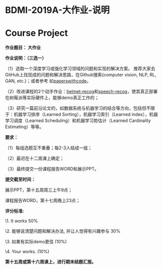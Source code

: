 # BDMI-2019A-大作业-说明

# Course Project 

**作业题目： 大作业**

 

**作业说明：（三选一）**

 

（1）选取一个深度学习或强化学习领域的问题和实现的解决方案。 推荐大家去GitHub上找现成的问题和解决思路，在Github搜索{computer vision, NLP, RL, GAN, etc.}；或者参考 如[paperswithcode](https://paperswithcode.com/sota)。
 
（2）改进课程的2个动手作业：[helmet-recog](helmet-recog/README.md)和[speech-recog](speech-recog/README.md)，使其真正部署在树莓派等实际硬件上，能够demo真正工作的；

（3）研究一篇前沿论文的，如数据系统与机器学习的结合等方向，包括但不限于：机器学习排序（Learned Sorting），机器学习索引（Learned index），机器学习调度（Learned Scheduling）和机器学习势估计（Learned Cardinality Estimating）等等。


 

**要求：**

（1）每组选题互不重叠；每2-3人结成一组；

（2）最迟在十二周课上确定； 

（3）最终提交一份课程报告WORD和展示PPT。



**提交截至时间：**

展示PPT，第十五周周三上午9点；

课程报告WORD，第十七周晚上23点； 



**评分标准:**

\1. It works 50%

\2. 能够说清楚问题和解决办法, 并让人觉得有兴趣参与 30%

\3. 如果有实际demo更佳 (10%)

\4. Your works.  (10%)


 

**第十五周或第十六周课上，进行期末结题汇报。**

